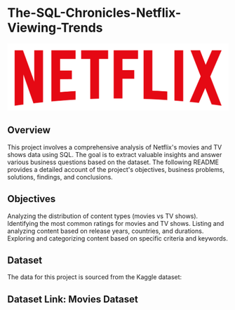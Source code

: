 # The-SQL-Chronicles-Netflix-Viewing-Trends
![](https://github.com/pujadatajourney/The-SQL-Chronicles-Netflix-Viewing-Trends/blob/main/logo.png)

## Overview
This project involves a comprehensive analysis of Netflix's movies and TV shows data using SQL. The goal is to extract valuable insights and answer various business questions based on the dataset. The following README provides a detailed account of the project's objectives, business problems, solutions, findings, and conclusions.

## Objectives
Analyzing the distribution of content types (movies vs TV shows).
Identifying the most common ratings for movies and TV shows.
Listing and analyzing content based on release years, countries, and durations.
Exploring and categorizing content based on specific criteria and keywords.

## Dataset
The data for this project is sourced from the Kaggle dataset:

## Dataset Link: Movies Dataset 
